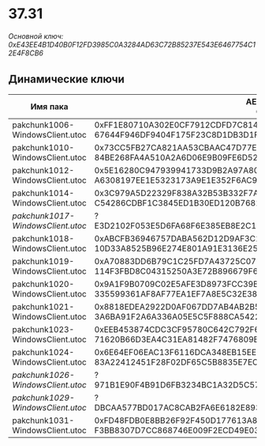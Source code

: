 # 37.31

###### Основной ключ: 0xE43EE4B1D40B0F12FD3985C0A3284AD63C72B85237E543E6467754C12E4F8CB6

## Динамические ключи

| Имя пака                          | AES Ключ</br>GUID                                                                                       | HiRes Текстуры |
|-----------------------------------|---------------------------------------------------------------------------------------------------------|----------------|
|  pakchunk1006-WindowsClient.utoc  | 0xFF1E80710A302E0CF7912CDFD7C8147DF2219E3DF89F5F6A89E6B4C351392417</br>67644F946DF9404F175F23C8D1DB3D1F | ✔️             |
|  pakchunk1010-WindowsClient.utoc  | 0x73CC5FB27CA821AA53CBAAC47D77E9383FAACE0BE1472323C2DCC371D243FE46</br>84BE268FA4A510A2A6D06E9B09FE6D52 | ❌             |
|  pakchunk1012-WindowsClient.utoc  | 0x5E16280C947939941733D9B2A97A80F325D8C26DE1DE4887BA4F06082672D8E4</br>A6308197EE1E5323173A9E1E352F6AC9 | ❌             |
|  pakchunk1014-WindowsClient.utoc  | 0x3C979A5D22329F838A32B53B332F7A6E52AC1BBEA163F8092805ADA449CA80B8</br>C54286CDBF1C3845ED1B30ED120B7681 | ✔️             |
| *pakchunk1017-WindowsClient.utoc* | ?</br>E3D2102F053E5D6FA68F6E385EB8E2C1 																  | ❌             |
|  pakchunk1018-WindowsClient.utoc  | 0xABCFB36946757DABA562D12D9AF3C1A90F54CA7EE99F35F398C7FD1BC6B78C17</br>10D33A8525B96E274E801A91E3136E25 | ❌             |
|  pakchunk1019-WindowsClient.utoc  | 0xA70883DD6B79C1C25FD7A43725C078691ECC6EAF36A3A4E72B6EC18B349AC5B9</br>114F3FBD8C04315250A3E72B896679F6 | ❌             |
|  pakchunk1020-WindowsClient.utoc  | 0x9A1F9B0709C02E5AFE3D8973FCC39B0981CF90B1276AF54EB2C737F0BCE07FCE</br>335599361AF8AF77EA1EF7A8E5C32E38 | ❌             |
|  pakchunk1021-WindowsClient.utoc  | 0x8818EDEA2922D0AF067DD7AB4AB2B5968760BE7A2668140BF4055782E66511D4</br>3A6BA91F2A6A336A05E5C5F888CA5422 | ❌             |
|  pakchunk1023-WindowsClient.utoc  | 0xEEB453874CDC3CF95780C642C792F6537C86DC0D6D7DE05FBBC74D1E237F2A44</br>71620B66D3EA4C31EA81482F7476809B | ✔️             |
|  pakchunk1024-WindowsClient.utoc  | 0x6E64EF06EAC13F6116DCA348EB15EEFE7939E3C4B14B665E15C00F2AD6DE640F</br>83A22412451F28F02DF65C5B8835E7EC | ❌             |
| *pakchunk1026-WindowsClient.utoc* | ?</br>971B1E90F4B91D6FB3234BC1A32D5C57 																  | ❌             |
| *pakchunk1029-WindowsClient.utoc* | ?</br>DBCAA577BD017AC8CAB2FA6E6182E893 																  | ✔️             |
|  pakchunk1031-WindowsClient.utoc  | 0xFD48FDB0E8BB26F92F450D177613A84032A88A49D81E22AF9E8FC16DFB8B01CC</br>F3BB8307D7CC868746E009F2ECD49E03 | ✔️             |
